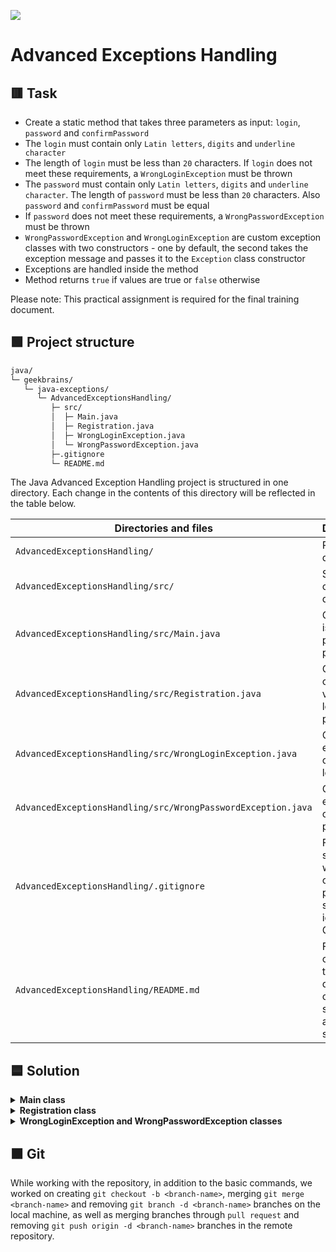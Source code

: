 
![](https://upload.wikimedia.org/wikipedia/ru/4/48/Geekbrains_logo.svg)

# Advanced Exceptions Handling

## 🟥 Task

- Create a static method that takes three parameters as input: `login`, `password` and `confirmPassword`
- The `login` must contain only `Latin letters`, `digits` and `underline character`
- The length of `login` must be less than `20` characters. If `login` does not meet these requirements, a `WrongLoginException` must be thrown
- The `password` must contain only `Latin letters`, `digits` and `underline character`. The length of `password` must be less than `20` characters. Also `password` and `confirmPassword` must be equal
- If `password` does not meet these requirements, a `WrongPasswordException` must be thrown
- `WrongPasswordException` and `WrongLoginException` are custom exception classes with two constructors - one by default, the second takes the exception message and passes it to the `Exception` class constructor
- Exceptions are handled inside the method
- Method returns `true` if values are true or `false` otherwise

Please note: This practical assignment is required for the final training document.

## 🟩 Project structure

```txt
java/
└─ geekbrains/
   └─ java-exceptions/
      └─ AdvancedExceptionsHandling/
         ├─ src/
         │  ├─ Main.java
         │  ├─ Registration.java
         │  ├─ WrongLoginException.java
         │  └─ WrongPasswordException.java
         ├─.gitignore
         └─ README.md
```

The Java Advanced Exception Handling project is structured in one directory. Each change in the contents of this directory will be reflected in the table below.

Directories and files                                        | Description
-------------------------------------------------------------|-----------------------------------------------------------------
`AdvancedExceptionsHandling/`                                | Project file directory
`AdvancedExceptionsHandling/src/`                            | Source code file directory
`AdvancedExceptionsHandling/src/Main.java`                   | Class that is entry point for program
`AdvancedExceptionsHandling/src/Registration.java`           | Class checks validity of login and password
`AdvancedExceptionsHandling/src/WrongLoginException.java`    | Custom exception class for login 
`AdvancedExceptionsHandling/src/WrongPasswordException.java` | Custom exception class for password
`AdvancedExceptionsHandling/.gitignore`                      | File specifies which files or parts of project should be ignored by Git
`AdvancedExceptionsHandling/README.md`                       | File contains task, description of project structure and solution

## 🟦 Solution

<details>
<summary><b>Main class</b></summary>

The `Main` class is the entry point for the program, containing the `main()` method that executes when the program is run. The `Main` class initializes the `login`, `password` and `confirmPassword` variables with sample values, calls the `register()` method of the `Registration` class with those variables, and outputs a message indicating whether the registration was successful or not.

</details>

<details>
<summary><b>Registration class</b></summary>

The `Registration` class contains the `register()` method that takes in the `login`, `password` and `confirmPassword` strings as parameters. This method calls two private methods `validateLogin()` and `validatePassword()` to validate the `login` and `password` strings. If both validations pass, the register method returns `true`, indicating that the registration was successful. If either validation fails, the register method catches the corresponding exception and returns `false`, indicating that the registration failed.

The `validateLogin()` method checks if the `login` string matches a regex pattern `^[A-Za-z0-9_]{1,19}$` that allows for Latin letters, numbers, and underscores and is no longer than 19 characters. If the login string doesn't match the pattern, the method throws a `WrongLoginException`.

The `validatePassword()` method checks if the password string matches a similar regex pattern to the `login` string and is no longer than 19 characters. If the `password` string doesn't match the pattern, the method throws a `WrongPasswordException` with a message indicating the password requirements. The method also checks if the `password` string matches the `confirmPassword` string. If the `password` and `confirmPassword` don't match, the method also throws a `WrongPasswordException`.

</details>

<details>
<summary><b>WrongLoginException and WrongPasswordException classes</b></summary>

The `WrongLoginException` and `WrongPasswordException` classes extend the `Exception` class, which means they are custom exception classes that can be thrown in the program. The `WrongLoginException` class has two constructors, one with a default message and another that takes in a custom message. The `WrongPasswordException` class also has two constructors, one that takes in a custom message and another with a default message.

</details>

## 🟫 Git

While working with the repository, in addition to the basic commands, we worked on creating `git checkout -b <branch-name>`, merging `git merge <branch-name>` and removing `git branch -d <branch-name>` branches on the local machine, as well as merging branches through `pull request` and removing `git push origin -d <branch-name>` branches in the remote repository.
